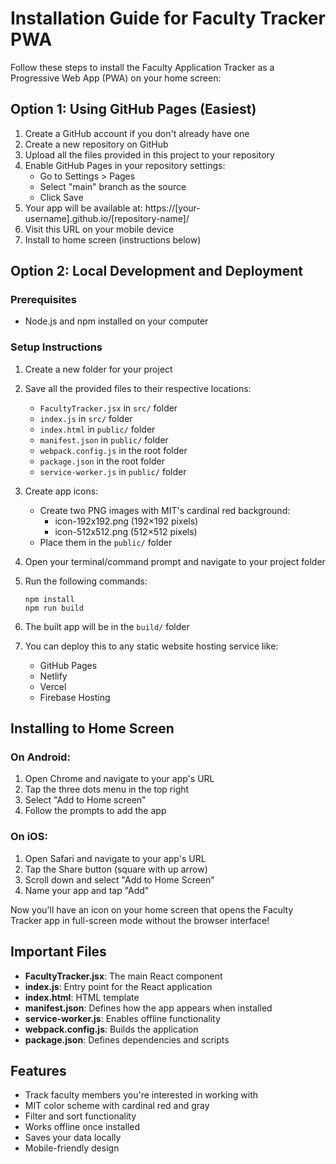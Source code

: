 # Installation Guide for Faculty Tracker PWA

Follow these steps to install the Faculty Application Tracker as a Progressive Web App (PWA) on your home screen:

## Option 1: Using GitHub Pages (Easiest)

1. Create a GitHub account if you don't already have one
2. Create a new repository on GitHub
3. Upload all the files provided in this project to your repository
4. Enable GitHub Pages in your repository settings:
   - Go to Settings > Pages
   - Select "main" branch as the source
   - Click Save
5. Your app will be available at: https://[your-username].github.io/[repository-name]/
6. Visit this URL on your mobile device
7. Install to home screen (instructions below)

## Option 2: Local Development and Deployment

### Prerequisites
- Node.js and npm installed on your computer

### Setup Instructions

1. Create a new folder for your project
2. Save all the provided files to their respective locations:
   - `FacultyTracker.jsx` in `src/` folder
   - `index.js` in `src/` folder
   - `index.html` in `public/` folder
   - `manifest.json` in `public/` folder
   - `webpack.config.js` in the root folder
   - `package.json` in the root folder
   - `service-worker.js` in `public/` folder

3. Create app icons:
   - Create two PNG images with MIT's cardinal red background:
     - icon-192x192.png (192×192 pixels)
     - icon-512x512.png (512×512 pixels)
   - Place them in the `public/` folder

4. Open your terminal/command prompt and navigate to your project folder
5. Run the following commands:
   ```
   npm install
   npm run build
   ```

6. The built app will be in the `build/` folder
7. You can deploy this to any static website hosting service like:
   - GitHub Pages
   - Netlify
   - Vercel
   - Firebase Hosting

## Installing to Home Screen

### On Android:
1. Open Chrome and navigate to your app's URL
2. Tap the three dots menu in the top right
3. Select "Add to Home screen"
4. Follow the prompts to add the app

### On iOS:
1. Open Safari and navigate to your app's URL
2. Tap the Share button (square with up arrow)
3. Scroll down and select "Add to Home Screen"
4. Name your app and tap "Add"

Now you'll have an icon on your home screen that opens the Faculty Tracker app in full-screen mode without the browser interface!

## Important Files

- **FacultyTracker.jsx**: The main React component
- **index.js**: Entry point for the React application
- **index.html**: HTML template
- **manifest.json**: Defines how the app appears when installed
- **service-worker.js**: Enables offline functionality
- **webpack.config.js**: Builds the application
- **package.json**: Defines dependencies and scripts

## Features

- Track faculty members you're interested in working with
- MIT color scheme with cardinal red and gray
- Filter and sort functionality
- Works offline once installed
- Saves your data locally
- Mobile-friendly design